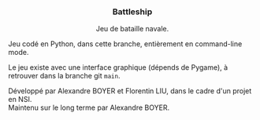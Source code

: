 <h3 align="center">Battleship</h3>  
<p align="center">Jeu de bataille navale.</p>  
  
Jeu codé en Python, dans cette branche, entièrement en command-line mode.  
  
Le jeu existe avec une interface graphique (dépends de Pygame), à retrouver dans la branche git ```main```.  
  
Développé par Alexandre BOYER et Florentin LIU, dans le cadre d'un projet en NSI.  
Maintenu sur le long terme par Alexandre BOYER.  
  
